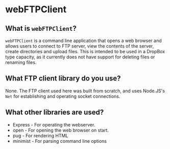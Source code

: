 # webFTPClient
## What is `webFTPClient`?
`webFTPClient` is a command line application that opens a web browser and allows users to connect to FTP server, view the contents of the server, create directories and upload files. This is intended to be used in a DropBox type capacity, as it currently does not have support for deleting files or renaming files.
## What FTP client library do you use?
None. The FTP client used here was built from scratch, and uses Node.JS's `Net` for establishing and operating socket connections.
## What other libraries are used?
* Express - For operating the webserver.
* open - For opening the web browser on start.
* pug - For rendering HTML
* minimist - For parsing command line options
